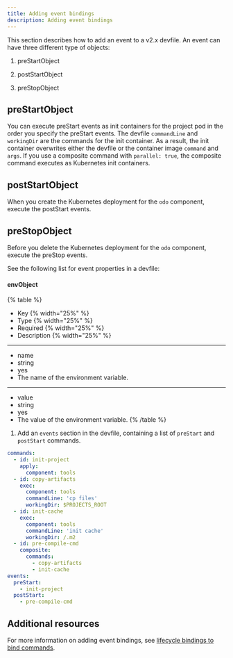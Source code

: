 ```yaml
---
title: Adding event bindings
description: Adding event bindings
---
```


This section describes how to add an event to a v2.x devfile. An event
can have three different type of objects:

1. preStartObject

2. postStartObject

3. preStopObject

## preStartObject

You can execute preStart events as init containers for the project pod
in the order you specify the preStart events. The devfile `commandLine`
and `workingDir` are the commands for the init container. As a result,
the init container overwrites either the devfile or the container image
`command` and `args`. If you use a composite command with
`parallel: true`, the composite command executes as Kubernetes init
containers.

## postStartObject

When you create the Kubernetes deployment for the `odo` component,
execute the postStart events.

## preStopObject

Before you delete the Kubernetes deployment for the `odo` component,
execute the preStop events.

See the following list for event properties in a devfile:

#### envObject

{% table %}
* Key {% width="25%" %}
* Type {% width="25%" %}
* Required {% width="25%" %}
* Description {% width="25%" %}
---
* name
* string
* yes
* The name of the environment variable.
---
* value
* string
* yes
* The value of the environment variable.
{% /table %}

1. Add an `events` section in the devfile, containing a list of
    `preStart` and `postStart` commands.

```yaml
commands:
  - id: init-project
    apply:
      component: tools
  - id: copy-artifacts
    exec:
      component: tools
      commandLine: 'cp files'
      workingDir: $PROJECTS_ROOT
  - id: init-cache
    exec:
      component: tools
      commandLine: 'init cache'
      workingDir: /.m2
  - id: pre-compile-cmd
    composite:
      commands:
        - copy-artifacts
        - init-cache
events:
  preStart:
    - init-project
  postStart:
    - pre-compile-cmd
```

## Additional resources

For more information on adding event bindings, see [lifecycle bindings
to bind commands](https://github.com/devfile/api/issues/32).
